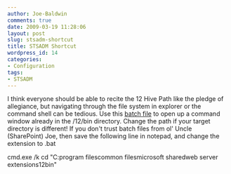 ```yaml
---
author: Joe-Baldwin
comments: true
date: 2009-03-19 11:28:06
layout: post
slug: stsadm-shortcut
title: STSADM Shortcut
wordpress_id: 14
categories:
- Configuration
tags:
- STSADM
---
```


I think everyone should be able to recite the 12 Hive Path like the pledge of allegiance, but navigating through the file system in explorer or the command shell can be tedious. Use this [batch file](http://baldwinjoe.googlepages.com/stsadm-shell.bat) to open up a command window already in the /12/bin directory. Change the path if your target directory is different! If you don't trust batch files from ol' Uncle (SharePoint) Joe, then save the following line in notepad, and change the extension to .bat




cmd.exe /k cd "C:program filescommon filesmicrosoft sharedweb server extensions12bin"
